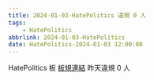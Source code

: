```yaml
---
title: 2024-01-03-HatePolitics 違規 0 人
tags:
    - HatePolitics
abbrlink: 2024-01-03-HatePolitics
date: HatePolitics-2024-01-03 12:00:00
---
```

HatePolitics 板 [板規連結](https://www.ptt.cc/bbs/HatePolitics/M.1617115262.A.D60.html)
昨天違規 0 人
